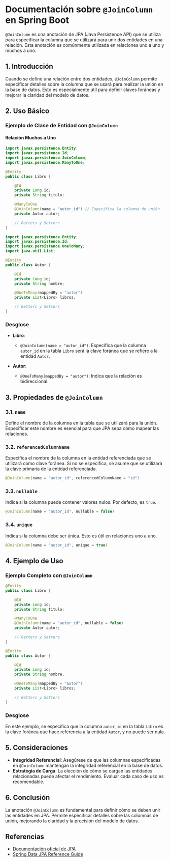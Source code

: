 # Documentación sobre `@JoinColumn` en Spring Boot

`@JoinColumn` es una anotación de JPA (Java Persistence API) que se utiliza para especificar la columna que se utilizará para unir dos entidades en una relación. Esta anotación es comúnmente utilizada en relaciones uno a uno y muchos a uno.

## 1. Introducción

Cuando se define una relación entre dos entidades, `@JoinColumn` permite especificar detalles sobre la columna que se usará para realizar la unión en la base de datos. Esto es especialmente útil para definir claves foráneas y mejorar la claridad del modelo de datos.

## 2. Uso Básico

### Ejemplo de Clase de Entidad con `@JoinColumn`

#### Relación Muchos a Uno

```java
import javax.persistence.Entity;
import javax.persistence.Id;
import javax.persistence.JoinColumn;
import javax.persistence.ManyToOne;

@Entity
public class Libro {

    @Id
    private Long id;
    private String titulo;

    @ManyToOne
    @JoinColumn(name = "autor_id") // Especifica la columna de unión
    private Autor autor;

    // Getters y Setters
}
```

```java
import javax.persistence.Entity;
import javax.persistence.Id;
import javax.persistence.OneToMany;
import java.util.List;

@Entity
public class Autor {

    @Id
    private Long id;
    private String nombre;

    @OneToMany(mappedBy = "autor")
    private List<Libro> libros;

    // Getters y Setters
}
```

### Desglose

- **Libro**:
  - `@JoinColumn(name = "autor_id")`: Especifica que la columna `autor_id` en la tabla `Libro` será la clave foránea que se refiere a la entidad `Autor`.

- **Autor**:
  - `@OneToMany(mappedBy = "autor")`: Indica que la relación es bidireccional.

## 3. Propiedades de `@JoinColumn`

### 3.1. `name`

Define el nombre de la columna en la tabla que se utilizará para la unión. Especificar este nombre es esencial para que JPA sepa cómo mapear las relaciones.

### 3.2. `referencedColumnName`

Especifica el nombre de la columna en la entidad referenciada que se utilizará como clave foránea. Si no se especifica, se asume que se utilizará la clave primaria de la entidad referenciada.

```java
@JoinColumn(name = "autor_id", referencedColumnName = "id")
```

### 3.3. `nullable`

Indica si la columna puede contener valores nulos. Por defecto, es `true`.

```java
@JoinColumn(name = "autor_id", nullable = false)
```

### 3.4. `unique`

Indica si la columna debe ser única. Esto es útil en relaciones uno a uno.

```java
@JoinColumn(name = "autor_id", unique = true)
```

## 4. Ejemplo de Uso

### Ejemplo Completo con `@JoinColumn`

```java
@Entity
public class Libro {

    @Id
    private Long id;
    private String titulo;

    @ManyToOne
    @JoinColumn(name = "autor_id", nullable = false)
    private Autor autor;

    // Getters y Setters
}

@Entity
public class Autor {

    @Id
    private Long id;
    private String nombre;

    @OneToMany(mappedBy = "autor")
    private List<Libro> libros;

    // Getters y Setters
}
```

### Desglose

En este ejemplo, se especifica que la columna `autor_id` en la tabla `Libro` es la clave foránea que hace referencia a la entidad `Autor`, y no puede ser nula.

## 5. Consideraciones

- **Integridad Referencial**: Asegúrese de que las columnas especificadas en `@JoinColumn` mantengan la integridad referencial en la base de datos.
- **Estrategia de Carga**: La elección de cómo se cargan las entidades relacionadas puede afectar el rendimiento. Evaluar cada caso de uso es recomendable.

## 6. Conclusión

La anotación `@JoinColumn` es fundamental para definir cómo se deben unir las entidades en JPA. Permite especificar detalles sobre las columnas de unión, mejorando la claridad y la precisión del modelo de datos.

## Referencias

- [Documentación oficial de JPA](https://docs.oracle.com/javaee/7/api/javax/persistence/JoinColumn.html)
- [Spring Data JPA Reference Guide](https://docs.spring.io/spring-data/jpa/docs/current/reference/html/)
